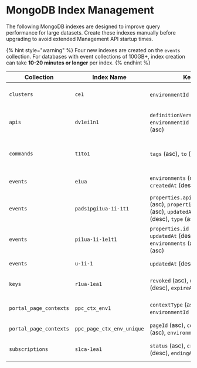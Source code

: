 # MongoDB Index Management

The following MongoDB indexes are designed to improve query performance for large datasets. Create these indexes manually before upgrading to avoid extended Management API startup times.&#x20;

{% hint style="warning" %}
Four new indexes are created on the `events` collection. For databases with event collections of 100GB+, index creation can take **10-20 minutes or longer** per index.&#x20;
{% endhint %}

| Collection             | Index Name                | Keys                                                                                                               | Type     | Purpose                                       |
| ---------------------- | ------------------------- | ------------------------------------------------------------------------------------------------------------------ | -------- | --------------------------------------------- |
| `clusters`             | `ce1`                     | `environmentId` (asc)                                                                                              | Standard | Filter clusters by environment                |
| `apis`                 | `dv1ei1n1`                | `definitionVersion` (asc), `environmentId` (asc), `name` (asc)                                                     | Standard | Search APIs by version, environment, and name |
| `commands`             | `t1to1`                   | `tags` (asc), `to` (asc)                                                                                           | Standard | Query commands by tags and target             |
| `events`               | `e1ua`                    | `environments` (desc), `createdAt` (desc)                                                                          | Standard | Fetch recent events by environment            |
| `events`               | `pads1pgi1ua-1i-1t1`      | `properties.api_debug_status` (asc), `properties.gateway_id` (asc), `updatedAt` (desc), `_id` (desc), `type` (asc) | Standard | API debug mode queries                        |
| `events`               | `pi1ua-1i-1e1t1`          | `properties.id` (asc), `updatedAt` (desc), `_id` (desc), `environments` (asc), `type` (asc)                        | Standard | Event lookup by property ID                   |
| `events`               | `u-1i-1`                  | `updatedAt` (desc), `_id` (desc)                                                                                   | Standard | Recent events queries                         |
| `keys`                 | `r1ua-1ea1`               | `revoked` (asc), `updatedAt` (desc), `expireAt` (asc)                                                              | Standard | Query active/revoked API keys                 |
| `portal_page_contexts` | `ppc_ctx_env1`            | `contextType` (asc), `environmentId` (asc)                                                                         | Standard | Portal page context queries                   |
| `portal_page_contexts` | `ppc_page_ctx_env_unique` | `pageId` (asc), `contextType` (asc), `environmentId` (asc)                                                         | Unique   | Ensure unique page contexts                   |
| `subscriptions`        | `s1ca-1ea1`               | `status` (asc), `createdAt` (desc), `endingAt` (asc)                                                               | Standard | Subscription lifecycle queries                |
